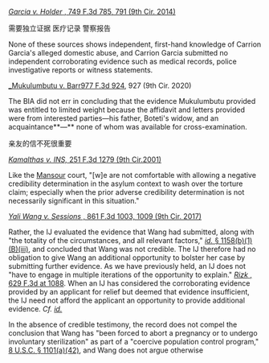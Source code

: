 [_Garcia v. Holder_ , 749 F.3d 785, 791  (9th Cir.  2014)](https://app.vlex.com/vid/895561808)

需要独立证据 医疗记录 警察报告

None of these sources shows independent, first-hand knowledge of Carrion Garcia's alleged domestic abuse, and Carrion Garcia submitted no independent corroborating evidence such as medical records, police investigative reports or witness statements.

[_Mukulumbutu v. Barr977 F.3d 924](https://app.vlex.com/vid/885578786), 927 (9th Cir. 2020)

The BIA did not err in concluding that the evidence Mukulumbutu provided was entitled to limited weight because the affidavit and letters provided were from interested parties—his father, Boteti's widow, and an acquaintance**—** none of whom was available for cross-examination.

亲友的信不死很重要


[_Kamalthas v. INS,_  251 F.3d 1279  (9th Cir.2001)](https://app.vlex.com/vid/895384358)

Like the [Mansour](https://app.vlex.com/vid/894313680) court, "[w]e are not comfortable with allowing a negative credibility determination in the asylum context to wash over the torture claim; especially when the prior adverse credibility determination is not necessarily significant in this situation."


[_Yali Wang v. Sessions_ , 861 F.3d 1003, 1009  (9th Cir.  2017)](https://app.vlex.com/vid/892634889)

Rather, the IJ evaluated the evidence that Wang had submitted, along with "the totality of the circumstances, and all relevant factors,"  [_id._  § 1158(b)(1)(B)(iii)](https://app.vlex.com/vid/944711152), and concluded that Wang was not credible.  The IJ therefore had no obligation to give Wang an additional opportunity to bolster her case by submitting further evidence.  As we have previously held, an IJ does not "have to engage in multiple iterations of the opportunity to explain."  [_Rizk_ , 629 F.3d at 1088](https://app.vlex.com/vid/890167192).  When an IJ has considered the corroborating evidence provided by an applicant for relief but deemed that evidence insufficient, the IJ need not afford the applicant an opportunity to provide additional evidence.  _Cf.  [id.](https://app.vlex.com/vid/890167192)_

In the absence of credible testimony, the record does not compel the conclusion that Wang has "been forced to abort a pregnancy or to undergo involuntary sterilization" as part of a "coercive population control program,"  [8 U.S.C. § 1101(a)(42)](https://app.vlex.com/vid/943906427), and Wang does not argue otherwise
<!--stackedit_data:
eyJoaXN0b3J5IjpbMzI3MjgzOTE1LC0yMTE2Mjg5Njk5LC0xMT
QwODM2NDA5XX0=
-->